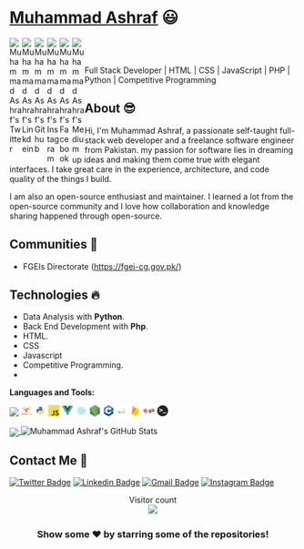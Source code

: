  # <a href="https://www.linkedin.com/in/muhammad-ashraf-30031439/">Muhammad Ashraf</a> :smiley:
 
 <a href="https://twitter.com/forashraf">
  <img align="left" alt="Muhammad Ashraf's Twitter" width="22px" src="https://cdn.jsdelivr.net/npm/simple-icons@v3/icons/twitter.svg" />
</a>
<a href="https://linkedin.com/in/muhammad-ashraf-30031439">
  <img align="left" alt="Muhammad Ashraf's Linkdein" width="22px" src="https://cdn.jsdelivr.net/npm/simple-icons@v3/icons/linkedin.svg" />
</a>
<a href="https://github.com/for-ashraf">
  <img align="left" alt="Muhammad Ashraf's Github" width="22px" src="https://cdn.jsdelivr.net/npm/simple-icons@v3/icons/github.svg" />
</a>
<a href="https://instagram.com/muhammadashraf204">
  <img align="left" alt="Muhammad Ashraf's Instagram" width="22px" src="https://cdn.jsdelivr.net/npm/simple-icons@v3/icons/instagram.svg" />
</a>
<a href="https://www.facebook.com/fforashraf">
  <img align="left" alt="Muhammad Ashraf's Facebook" width="22px" src="https://cdn.jsdelivr.net/npm/simple-icons@v3/icons/facebook.svg" />
</a>
<a href="https://medium.com/@forashraf">
  <img align="left" alt="Muhammad Ashraf's Medium" width="22px" src="https://cdn.jsdelivr.net/npm/simple-icons@v3/icons/medium.svg" />
</a>

<br/>
<br/>

Full Stack Developer | HTML | CSS | JavaScript | PHP | Python | Competitive Programming

## About :sunglasses:

Hi, I'm Muhammad Ashraf, a passionate self-taught full-stack web developer and a freelance software engineer from Pakistan. my passion for software lies in dreaming up ideas and making them come true with elegant interfaces. I take great care in the experience, architecture, and code quality of the things I build.

I am also an open-source enthusiast and maintainer. I learned a lot from the open-source community and I love how collaboration and knowledge sharing happened through open-source.

## Communities :dancers:
- FGEIs Directorate (https://fgei-cg.gov.pk/)

## Technologies :fire:
- Data Analysis with **Python**.
- Back End Development with **Php**.
- HTML.
- CSS
- Javascript
- Competitive Programming.
- 
**Languages and Tools:**  

<code><img height="20" src="https://pytorch.org/assets/images/pytorch-logo.png"></code>
<code><img height="20" src="https://raw.githubusercontent.com/github/explore/80688e429a7d4ef2fca1e82350fe8e3517d3494d/topics/tensorflow/tensorflow.png"></code>
<code><img height="20" src="https://raw.githubusercontent.com/github/explore/80688e429a7d4ef2fca1e82350fe8e3517d3494d/topics/python/python.png"></code>
<code><img height="20" src="https://raw.githubusercontent.com/github/explore/80688e429a7d4ef2fca1e82350fe8e3517d3494d/topics/javascript/javascript.png"></code>
<code><img height="20" src="https://raw.githubusercontent.com/github/explore/80688e429a7d4ef2fca1e82350fe8e3517d3494d/topics/vue/vue.png"></code>
<code><img height="20" src="https://raw.githubusercontent.com/github/explore/80688e429a7d4ef2fca1e82350fe8e3517d3494d/topics/react/react.png"></code>
<code><img height="20" src="https://raw.githubusercontent.com/github/explore/80688e429a7d4ef2fca1e82350fe8e3517d3494d/topics/nodejs/nodejs.png"></code>
<code><img height="20" src="https://raw.githubusercontent.com/github/explore/80688e429a7d4ef2fca1e82350fe8e3517d3494d/topics/cpp/cpp.png"></code>
<code><img height="20" src="https://raw.githubusercontent.com/github/explore/80688e429a7d4ef2fca1e82350fe8e3517d3494d/topics/mysql/mysql.png"></code>
<code><img height="20" src="https://raw.githubusercontent.com/github/explore/80688e429a7d4ef2fca1e82350fe8e3517d3494d/topics/firebase/firebase.png"></code>
<code><img height="20" src="https://raw.githubusercontent.com/github/explore/80688e429a7d4ef2fca1e82350fe8e3517d3494d/topics/git/git.png"></code>
<code><img height="20" src="https://raw.githubusercontent.com/github/explore/80688e429a7d4ef2fca1e82350fe8e3517d3494d/topics/terminal/terminal.png"></code>


<a href="https://github.com/for-ashraf">
  <img align="center" src="https://github-readme-stats.vercel.app/api/top-langs/?username=for-ashraf&theme=radical&hide=glsl,python" />
</a>

<img src="https://github-readme-stats.vercel.app/api?username=for-ashraf&&show_icons=true&theme=radical&line_height=27&v=5" alt="Muhammad Ashraf's GitHub Stats" />

##  Contact Me :speech_balloon:
[![Twitter Badge](https://img.shields.io/badge/-@forashraf-1ca0f1?style=flat-square&labelColor=1ca0f1&logo=twitter&logoColor=white&link=https://twitter.com/forashraf)](https://twitter.com/forashraf) [![Linkedin Badge](https://img.shields.io/badge/-forashraf-blue?style=flat-square&logo=Linkedin&logoColor=white&link=https://www.linkedin.com/in/muhammad-ashraf-30031439/)](https://www.linkedin.com/in/muhammad-ashraf-30031439/) [![Gmail Badge](https://img.shields.io/badge/-forazkar@gmail.com-c14438?style=flat-square&logo=Gmail&logoColor=white&link=mailto:forazkar@gmail.com)](mailto:forazkar@gmail.com) [![Instagram Badge](https://img.shields.io/badge/-@muhammadashraf204-e4405f?style=flat-square&labelColor=f94877&logo=instagram&logoColor=white&link=https://www.instagram.com/muhammadashraf204/)](https://www.instagram.com/muhammadashraf204/)

<p align="center"> 
  Visitor count<br>
  <img src="https://profile-counter.glitch.me/for-ashraf/count.svg" />
</p>


<div align="center">

### Show some ❤️ by starring some of the repositories!

</div>


